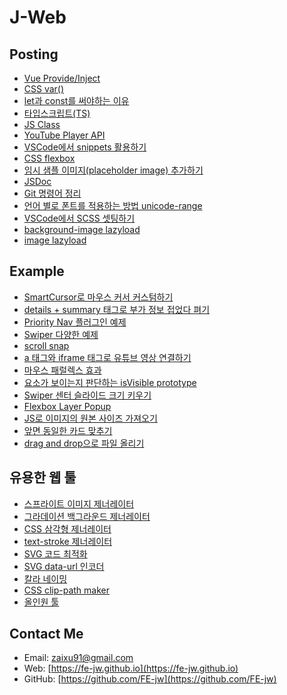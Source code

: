 # **J-Web**

## **Posting**
* [Vue Provide/Inject](posts/2024/0413)
* [CSS var()](posts/2023/0702)
* [let과 const를 써야하는 이유](posts/2022/1216)
* [타입스크립트(TS)](posts/2022/1202)
* [JS Class](posts/2022/1108)
* [YouTube Player API](posts/2022/1016)
* [VSCode에서 snippets 활용하기](posts/2022/0930)
* [CSS flexbox](posts/2022/0923)
* [임시 샘플 이미지(placeholder image) 추가하기](posts/2022/0916)
* [JSDoc](posts/2022/0912)
* [Git 명령어 정리](posts/2022/0817)
* [언어 별로 폰트를 적용하는 방법 unicode-range](posts/2022/0707)
* [VSCode에서 SCSS 셋팅하기](posts/2022/0630)
* [background-image lazyload](posts/2022/0602)
* [image lazyload](posts/2022/0520)

## **Example**
* [SmartCursor로 마우스 커서 커스텀하기](posts/2023/0503)
* [details + summary 태그로 부가 정보 접었다 펴기](posts/2023/0227)
* [Priority Nav 플러그인 예제](posts/2023/0224)
* [Swiper 다양한 예제](posts/2023/0210)
* [scroll snap](posts/2023/0203)
* [a 태그와 iframe 태그로 유튜브 영상 연결하기](posts/2023/0130)
* [마우스 패럴렉스 효과](posts/2023/0125)
* [요소가 보이는지 판단하는 isVisible prototype](posts/2023/0116)
* [Swiper 센터 슬라이드 크기 키우기](posts/2022/1028)
* [Flexbox Layer Popup](posts/2022/1027)
* [JS로 이미지의 원본 사이즈 가져오기](posts/2022/1007)
* [앞면 동일한 카드 맞추기](posts/2022/1005)
* [drag and drop으로 파일 올리기](posts/2022/0925)

<!-- ## **Plugin** -->
<!-- * [STA](posts/2022/0527)/ -->
<!-- * [SmartPop](posts/2022/1109) -->
<!-- * [SmartTab](posts/2022/1128) -->

## **유용한 웹 툴**
* [스프라이트 이미지 제너레이터](https://www.toptal.com/developers/css/sprite-generator)
* [그라데이션 백그라운드 제너레이터](https://www.colorzilla.com/gradient-editor/)
* [CSS 삼각형 제너레이터](http://apps.eky.hk/css-triangle-generator/)
* [text-stroke 제너레이터](http://owumaro.github.io/text-stroke-generator/)
* [SVG 코드 최적화](https://jakearchibald.github.io/svgomg/)
* [SVG data-url 인코더](https://yoksel.github.io/url-encoder/)
* [칼라 네이밍](https://www.htmlcsscolor.com/)
* [CSS clip-path maker](https://bennettfeely.com/clippy/)
* [올인원 툴](https://10015.io/)

<!-- ## **Etc** -->
<!-- * [ReactJS](https://github.com/FE-jw/react#readme) -->
<!-- * [NextJS](https://github.com/FE-jw/nextjs#readme) -->

## **Contact Me**
* Email: [zaixu91@gmail.com](mailto:zaixu91@gmail.com)
* Web: [https://fe-jw.github.io](https://fe-jw.github.io)
* GitHub: [https://github.com/FE-jw](https://github.com/FE-jw)